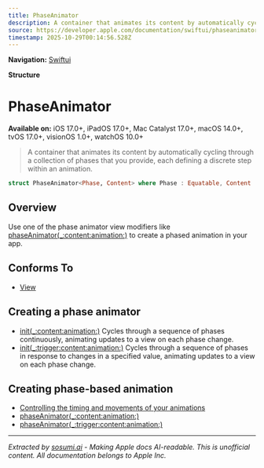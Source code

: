 ```yaml
---
title: PhaseAnimator
description: A container that animates its content by automatically cycling through a collection of phases that you provide, each defining a discrete step within an animation.
source: https://developer.apple.com/documentation/swiftui/phaseanimator
timestamp: 2025-10-29T00:14:56.528Z
---
```


**Navigation:** [Swiftui](/documentation/swiftui)

**Structure**

# PhaseAnimator

**Available on:** iOS 17.0+, iPadOS 17.0+, Mac Catalyst 17.0+, macOS 14.0+, tvOS 17.0+, visionOS 1.0+, watchOS 10.0+

> A container that animates its content by automatically cycling through a collection of phases that you provide, each defining a discrete step within an animation.

```swift
struct PhaseAnimator<Phase, Content> where Phase : Equatable, Content : View
```

## Overview

Use one of the phase animator view modifiers like [phaseAnimator(_:content:animation:)](/documentation/swiftui/view/phaseanimator(_:content:animation:)) to create a phased animation in your app.

## Conforms To

- [View](/documentation/swiftui/view)

## Creating a phase animator

- [init(_:content:animation:)](/documentation/swiftui/phaseanimator/init(_:content:animation:)) Cycles through a sequence of phases continuously, animating updates to a view on each phase change.
- [init(_:trigger:content:animation:)](/documentation/swiftui/phaseanimator/init(_:trigger:content:animation:)) Cycles through a sequence of phases in response to changes in a specified value, animating updates to a view on each phase change.

## Creating phase-based animation

- [Controlling the timing and movements of your animations](/documentation/swiftui/controlling-the-timing-and-movements-of-your-animations)
- [phaseAnimator(_:content:animation:)](/documentation/swiftui/view/phaseanimator(_:content:animation:))
- [phaseAnimator(_:trigger:content:animation:)](/documentation/swiftui/view/phaseanimator(_:trigger:content:animation:))

---

*Extracted by [sosumi.ai](https://sosumi.ai) - Making Apple docs AI-readable.*
*This is unofficial content. All documentation belongs to Apple Inc.*

